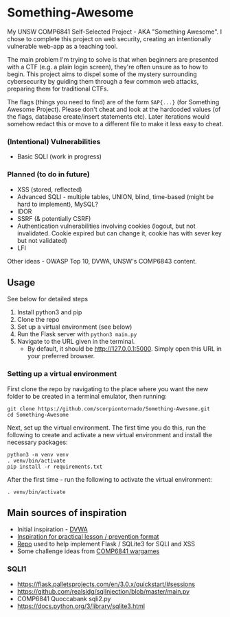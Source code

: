 # Something-Awesome

My UNSW COMP6841 Self-Selected Project - AKA "Something Awesome". I chose to complete this project on web security, creating an intentionally vulnerable web-app as a teaching tool.

The main problem I'm trying to solve is that when beginners are presented with a CTF (e.g. a plain login screen), they're often unsure as to how to begin. This project aims to dispel some of the mystery surrounding cybersecurity by guiding them through a few common web attacks, preparing them for traditional CTFs.

The flags (things you need to find) are of the form `SAP{...}` (for Something Awesome Project). Please don't cheat and look at the hardcoded values (of the flags, database create/insert statements etc). Later iterations would somehow redact this or move to a different file to make it less easy to cheat.

### (Intentional) Vulnerabilities

- Basic SQLI (work in progress)

### Planned (to do in future)

- XSS (stored, reflected)
- Advanced SQLI - multiple tables, UNION, blind, time-based (might be hard to implement), MySQL?
- IDOR
- SSRF (& potentially CSRF)
- Authentication vulnerabilities involving cookies (logout, but not invalidated. Cookie expired but can change it, cookie has with sever key but not validated)
- LFI

Other ideas - OWASP Top 10, DVWA, UNSW's COMP6843 content.

## Usage

See below for detailed steps

1. Install python3 and pip
2. Clone the repo
3. Set up a virtual environment (see below)
4. Run the Flask server with `python3 main.py`
5. Navigate to the URL given in the terminal.
   - By default, it should be http://127.0.0.1:5000. Simply open this URL in your preferred browser.

### Setting up a virtual environment

First clone the repo by navigating to the place where you want the new folder to be created in a terminal emulator, then running:

```
git clone https://github.com/scorpiontornado/Something-Awesome.git
cd Something-Awesome
```

Next, set up the virtual environment. The first time you do this, run the following to create and activate a new virtual environment and install the necessary packages:

```
python3 -m venv venv
. venv/bin/activate
pip install -r requirements.txt
```

After the first time - run the following to activate the virtual environment:

```
. venv/bin/activate
```

## Main sources of inspiration

- Initial inspiration - [DVWA](https://github.com/digininja/DVWA)
- [Inspiration for practical lesson / prevention format](https://www.hacksplaining.com/exercises/sql-injection)
- [Repo](https://github.com/realsidg/sqlInjection) used to help implement Flask / SQLite3 for SQLI and XSS
- Some challenge ideas from [COMP6841 wargames](https://comp6841.quoccabank.com/challenges)

### SQLI1

- https://flask.palletsprojects.com/en/3.0.x/quickstart/#sessions
- https://github.com/realsidg/sqlInjection/blob/master/main.py
- COMP6841 Quoccabank sqli2.py
- https://docs.python.org/3/library/sqlite3.html
